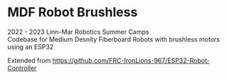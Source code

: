 # MDF Robot Brushless

2022 - 2023 Linn-Mar Robotics Summer Camps\
Codebase for Medium Desnity Fiberboard Robots with brushless motors using an ESP32

Extended from https://github.com/FRC-IronLions-967/ESP32-Robot-Controller
